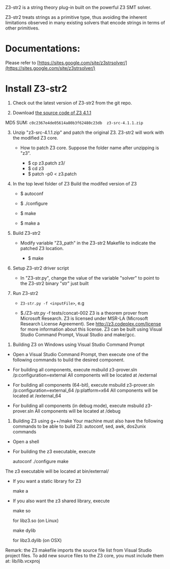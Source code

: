 Z3-str2 is a string theory plug-in built on the powerful Z3 SMT solver.

Z3-str2 treats strings as a primitive type, thus avoiding the inherent limitations 
observed in many existing solvers that encode strings in terms of other primitives.


# Documentations:

Please refer to [https://sites.google.com/site/z3strsolver/](https://sites.google.com/site/z3strsolver/)





# Install Z3-str2

1. Check out the latest version of Z3-str2 from the git repo.


2. Download [the source code of Z3 4.1.1](http://z3.codeplex.com/releases/view/95640)
   
  MD5 SUM: ```c0c2367e4de05614a80b3f62480c23db  z3-src-4.1.1.zip```


3. Unzip "z3-src-4.1.1.zip" and patch the original Z3. Z3-str2 will work with 
   the modified Z3 core.
   * How to patch Z3 core. Suppose the folder name after unzipping is "z3".

     *  $ cp z3.patch z3/
     *  $ cd z3
     *  $ patch -p0 < z3.patch
   
   
4. In the top level folder of Z3 Build the modifed version of Z3
   * $ autoconf
   
   * $ ./configure
   
   * $ make
   
   * $ make a
   
   
5. Build  Z3-str2
   * Modify variable "Z3_path" in the Z3-str2 Makefile to indicate the patched Z3 location.

     * $ make

       
6. Setup Z3-str2 driver script
   * In "Z3-str.py", change the value of the variable "solver" to point to the 
     Z3-str2 binary "str" just built
 
 
7. Run Z3-str2
   *  ```Z3-str.py -f <inputFile>```, e.g 
   
     *  $./Z3-str.py -f tests/concat-002
Z3 is a theorem prover from Microsoft Research.
Z3 is licensed under MSR-LA (Microsoft Research License Agreement). 
See http://z3.codeplex.com/license for more information about this license.
Z3 can be built using Visual Studio Command Prompt, Visual Studio and make/gcc.

1) Building Z3 on Windows using Visual Studio Command Prompt

- Open a Visual Studio Command Prompt, then execute one of the following commands to build the desired component.

- For building all components, execute
    msbuild z3-prover.sln /p:configuration=external 
  All components will be located at /external

- For building all components (64-bit), execute
    msbuild z3-prover.sln /p:configuration=external_64 /p:platform=x64
  All components will be located at /external_64

- For building all components (in debug mode), execute
    msbuild z3-prover.sln 
  All components will be located at /debug

1) Building Z3 using g++/make
Your machine must also have the following commands to be able to build Z3:
autoconf, sed, awk, dos2unix commands


- Open a shell
- For building the z3 executable, execute
 
  autoconf
  ./configure
  make

The z3 executable will be located at bin/external/

- If you want a static library for Z3

  make a

- If you also want the z3 shared library, execute

  make so

  for libz3.so (on Linux)

  make dylib

  for libz3.dylib (on OSX)

Remark: the Z3 makefile imports the source file list from Visual Studio project files.
To add new source files to the Z3 core, you must include them at: lib/lib.vcxproj

